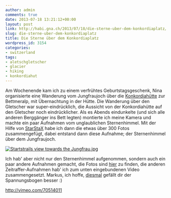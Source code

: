 ```yaml
---
author: admin
comments: true
date: 2013-07-18 13:21:12+00:00
layout: post
link: http://habi.gna.ch/2013/07/18/die-sterne-uber-dem-konkordiaplatz/
slug: die-sterne-uber-dem-konkordiaplatz
title: Die Sterne über dem Konkordiaplatz
wordpress_id: 3154
categories:
- switzerland
tags:
- aletschgletscher
- glacier
- hiking
- konkordiahut
---
```


Am Wochenende kam ich zu einem verfrühtes Geburtstagsgeschenk, Nina organisierte eine Wanderung vom Jungfraujoch über die [Konkordiahütte](http://www.konkordiahuette.ch) zur Bettmeralp, mit Übernachtung in der Hütte.
Die Wanderung über den Gletscher war super-eindrücklich, die Aussicht von der Konkordiahütte auf den Gletscher noch eindrücklicher.
Als es Abends eindunkelte (und sich alle anderen Berggänger ins Bett legten) montierte ich meine Kamera und machte ein paar Aufnahmen vom unglaublichen Sternenhimmel.
Mit der Hilfe von [StarStaX](http://www.markus-enzweiler.de/software/software.html) habe ich dann die etwas über 300 Fotos zusammengefügt, dabei entstand dann diese Aufnahme; der Sternenhimmel über dem Jungfraujoch.

[![Startstrails view towards the Jungfrau.jpg](http://habi.gna.ch/wp-content/uploads/2013/07/Startstrails-view-towards-the-Jungfrau-tm1.jpg)](http://habi.gna.ch/wp-content/uploads/2013/07/Startstrails-view-towards-the-Jungfrau1.jpg)

Ich hab' aber nicht nur den Sternenhimmel aufgenommen, sondern auch ein paar andere Aufnahmen gemacht, die Fotos sind [hier](http://fotos.davidhaberth%C3%BCr.ch/index.php?type=sets&setId=72157634673543250) zu finden, die anderen Zeitraffer-Aufnahmen hab' ich zum unten eingebundenen Video zusammengesetzt.
Markus, ich hoffe, [diesmal](http://habi.gna.ch/2013/03/24/museumsnacht/#comment-15247) gefällt dir der Spannungsbogen besser :)

http://vimeo.com/70514011
